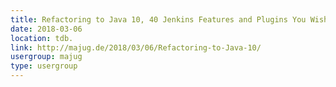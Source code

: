 ```yaml
---
title: Refactoring to Java 10, 40 Jenkins Features and Plugins You Wished You Had Known!
date: 2018-03-06
location: tdb.
link: http://majug.de/2018/03/06/Refactoring-to-Java-10/
usergroup: majug
type: usergroup
---
```

